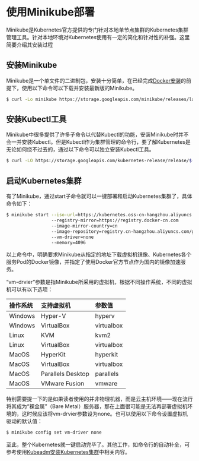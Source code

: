 # 使用Minikube部署

Minikube是Kubernetes官方提供的专门针对本地单节点集群的Kubernetes集群管理工具。针对本地环境对Kubernetes使用有一定的简化和针对性的补强。这里简要介绍其安装过程

## 安装Minikube

Minikube是一个单文件的二进制包，安装十分简单，在已经完成[Docker安装](../setup-docker.md)的前提下，使用以下命令可以下载并安装最新版的Minikube。

```bash
$ curl -Lo minikube https://storage.googleapis.com/minikube/releases/latest/minikube-linux-amd64 && chmod +x minikube && sudo mv minikube /usr/local/bin/
```

## 安装Kubectl工具

Minikube中很多提供了许多子命令以代替Kubectl的功能，安装Minikube时并不会一并安装Kubectl。但是Kubectl作为集群管理的命令行，要了解Kubernetes是无论如何绕不过去的，通过以下命令可以独立安装Kubectl工具。

```bash
$ curl -LO https://storage.googleapis.com/kubernetes-release/release/$(curl -s https://storage.googleapis.com/kubernetes-release/release/stable.txt)/bin/linux/amd64/kubectl && chmod +x kubectl && sudo mv kubectl /usr/local/bin/
```

## 启动Kubernetes集群

有了Minikube，通过start子命令就可以一键部署和启动Kubernetes集群了，具体命令如下：

```bash
$ minikube start --iso-url=https://kubernetes.oss-cn-hangzhou.aliyuncs.com/minikube/iso/minikube-v1.6.0.iso
                 --registry-mirror=https://registry.docker-cn.com
                 --image-mirror-country=cn 
                 --image-repository=registry.cn-hangzhou.aliyuncs.com/google_containers
                 --vm-driver=none
                 --memory=4096
```

以上命令中，明确要求Minikube从指定的地址下载虚拟机镜像、Kubernetes各个服务Pod的Docker镜像，并指定了使用Docker官方节点作为国内的镜像加速服务。

“vm-drvier”参数是指Minikube所采用的虚拟机，根据不同操作系统，不同的虚拟机可以有以下选项：

| 操作系统 | 支持虚拟机 | 参数值 |
| :--- | :--- | :--- |
| Windows | Hyper-V | hyperv |
| Windows | VirtualBox | virtualbox |
| Linux | KVM | kvm2 |
| Linux | VirtualBox | virtualbox |
| MacOS | HyperKit | hyperkit |
| MacOS | VirtualBox | virtualbox |
| MacOS | Parallels Desktop | parallels |
| MacOS | VMware Fusion | vmware |

特别需要提一下的是如果读者使用的并非物理机器，而是云主机环境——现在流行将其成为“裸金属”（Bare Metal）服务器，那在上面很可能是无法再部署虚拟机环境的，这时候应该将vm-drvier参数设为none。也可以使用以下命令设置虚拟机驱动的默认值：

```bash
$ minikube config set vm-driver none
```

至此，整个Kubernetes就一键启动完毕了。其他工作，如命令行的自动补全，可参考使用[Kubeadm安装Kubernetes集群](setup-kubeadm.md)中相关内容。


